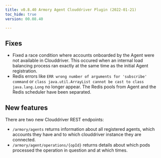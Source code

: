 ```yaml
---
title: v0.8.40 Armory Agent Clouddriver Plugin (2022-01-21)
toc_hide: true
version: 00.08.40

---
```


## Fixes

* Fixed a race condition where accounts onboarded by the Agent were not available in Clouddriver. This occured when an internal load balancing process ran exactly at the same time as the initial Agent registration.
* Redis errors like `ERR wrong number of arguments for 'subscribe' command` or `class java.util.ArrayList cannot be cast to class java.lang.Long` no longer appear. The Redis pools from Agent and the Redis scheduler have been separated.

## New features

There are two new Clouddriver REST endpoints:

* `/armory/agents` returns information about all registered agents, which accounts they have and to which clouddriver instance they are connected.
* `/armory/agent/operations/{opId}` returns details about which pods processed the operation in question and at which times.
